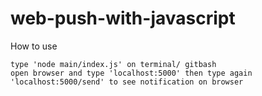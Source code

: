 # web-push-with-javascript

How to use
``` 
type 'node main/index.js' on terminal/ gitbash
open browser and type 'localhost:5000' then type again 'localhost:5000/send' to see notification on browser
``` 

